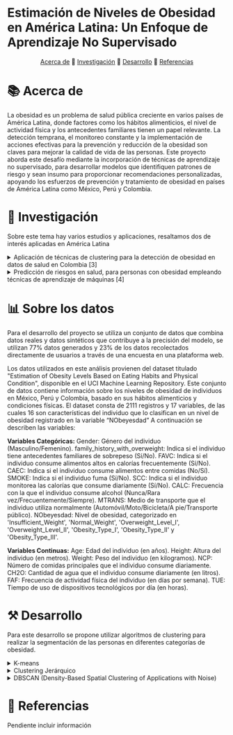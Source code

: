 # Estimación de Niveles de Obesidad en América Latina: Un Enfoque de Aprendizaje No Supervisado


<div style="text-align: center;">
  <a href="#acerca_de">Acerca de</a>    🔹    
  <a href="#investigación">Investigación</a>    🔹    
  <a href="#desarrollo">Desarrollo</a>    🔹    
  <a href="#uso">Referencias</a>
</div>



  
# **:books: Acerca de**

La obesidad es un problema de salud pública creciente en varios países de América Latina, donde factores como los hábitos alimenticios, el nivel de actividad física y los antecedentes familiares tienen un papel relevante. La detección temprana, el monitoreo constante y la implementación de acciones efectivas para la prevención y reducción de la obesidad son claves para mejorar la calidad de vida de las personas.
Este proyecto aborda este desafío mediante la incorporación de técnicas de aprendizaje no supervisado, para desarrollar modelos que identifiquen patrones de riesgo y sean insumo para proporcionar recomendaciones personalizadas, apoyando los esfuerzos de prevención y tratamiento de obesidad en países de América Latina como México, Perú y Colombia.



# **:open_file_folder: Investigación**

Sobre este tema hay varios estudios y aplicaciones, resaltamos dos de interés aplicadas en América Latina

<details>
  <summary>Aplicación de técnicas de clustering para la detección de obesidad en datos de salud en Colombia [3]</summary>
  <p>Este estudio aplica técnicas de clustering, como K-means y clustering jerárquico, para analizar datos de salud en Colombia y clasificar a los individuos en diferentes niveles de obesidad. El enfoque permite una mejor comprensión de los patrones de obesidad en la población colombiana y facilita la formulación de estrategias de intervención localizadas.</p>
</details>

<details>
  <summary>Predicción de riesgos en salud, para personas con obesidad empleando técnicas de aprendizaje de máquinas [4]</summary>
  <p>Este artículo investiga el uso de técnicas de aprendizaje no supervisado, incluyendo PCA y clustering, para analizar datos de obesidad en una muestra representativa de la población colombiana. El estudio muestra cómo estas técnicas pueden mejorar la identificación de patrones y tendencias relacionadas con la obesidad.</p>
</details>


# **:bar_chart: Sobre los datos**

Para el desarrollo del proyecto se utiliza un conjunto de datos que combina datos reales y datos sintéticos que contribuye a la precisión del modelo, se utilizan 77% datos generados y 23% de los datos recolectados directamente de usuarios a través de una encuesta en una plataforma web.

Los datos utilizados en este análisis provienen del dataset titulado "Estimation of Obesity Levels Based on Eating Habits and Physical Condition", disponible en el UCI Machine Learning Repository. Este conjunto de datos contiene información sobre los niveles de obesidad de individuos en México, Perú y Colombia, basado en sus hábitos alimenticios y condiciones físicas. 
El dataset consta de 2111 registros y 17 variables, de las cuales 16 son características del individuo que lo clasifican en un nivel de obesidad registrado en la variable “NObeyesdad” A continuación se describen las variables:

**Variables Categóricas:**
Gender: Género del individuo (Masculino/Femenino).
family_history_with_overweight: Indica si el individuo tiene antecedentes familiares de sobrepeso (Sí/No).
FAVC: Indica si el individuo consume alimentos altos en calorías frecuentemente (Sí/No).
CAEC: Indica si el individuo consume alimentos entre comidas (No/Sí).
SMOKE: Indica si el individuo fuma (Sí/No).
SCC: Indica si el individuo monitorea las calorías que consume diariamente (Sí/No).
CALC: Frecuencia con la que el individuo consume alcohol (Nunca/Rara vez/Frecuentemente/Siempre).
MTRANS: Medio de transporte que el individuo utiliza normalmente (Automóvil/Moto/Bicicleta/A pie/Transporte público).
NObeyesdad: Nivel de obesidad, categorizado en 'Insufficient_Weight', 'Normal_Weight', 'Overweight_Level_I', 'Overweight_Level_II', 'Obesity_Type_I', 'Obesity_Type_II' y 'Obesity_Type_III'.

**Variables Continuas:**
Age: Edad del individuo (en años).
Height: Altura del individuo (en metros).
Weight: Peso del individuo (en kilogramos).
NCP: Número de comidas principales que el individuo consume diariamente.
CH2O: Cantidad de agua que el individuo consume diariamente (en litros).
FAF: Frecuencia de actividad física del individuo (en días por semana).
TUE: Tiempo de uso de dispositivos tecnológicos por día (en horas).


# **:hammer_and_pick: Desarrollo**

Para este desarrollo se propone utilizar algoritmos de clustering para realizar la segmentación de las personas en diferentes categorías de obesidad.

<details>
  <summary>K-means</summary>
  <p>Puede ser un método adecuado en este contexto por su simplicidad y eficiencia computacional, así como su capacidad de manejar datos categóricos y continuos. Con este algoritmo se pueden clasificar a las personas en diferentes niveles de riesgo de obesidad basándose en sus hábitos alimenticios, actividad física, y otras variables de salud.</p>
</details>

<details>
  <summary>Clustering Jerárquico</summary>
  <p>Con este algoritmo se puede construir una jerarquía de clusters para visualizar cómo los individuos se agrupan progresivamente a diferentes niveles, proporcionando una comprensión más detallada de la estructura de los datos. Adicionalmente, puede ser útil para identificar factores críticos que contribuyen a la obesidad.</p>
</details>

<details>
  <summary>DBSCAN (Density-Based Spatial Clustering of Applications with Noise)</summary>
  <p>La capacidad de este algoritmo para identificar clusters irregulares y detectar ruido puede ser valiosa en este desarrollo, ya que puede diferenciar grupos de personas en riesgo de obesidad de forma más clara y así mismo identificar los individuos que no encajan claramente con los patrones. Adicionalemnte, al utilizar datos reales y sintéticos es clave contar con un buen manejo de outliers o ruido en los datos.</p>
</details>




# **:page_with_curl: Referencias**

Pendiente incluir información
